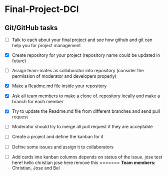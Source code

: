 # Final-Project-DCI
## Git/GitHub tasks

- [ ] Talk to each about your final project and see how github and git can help you for project management
- [x] Create repository for your project (repository name could be updated in future)
- [ ] Assign team-mates as collaborator into repository (consider the permission of moderator and developers properly)
- [x] Make a Readme.md file inside your repository
- [x] Ask all team members to make a clone of. repository locally and make a branch for each member
- [X] Try to update the Readme.md file from different branches and send pull request
- [ ] Moderator should try to merge all pull request if they are acceptable
- [ ] Create a project and define the kanban for it
- [ ] Define some issues and assign it to collaborators
- [ ] Add cards into kanban columns depends on status of the issue.
  jose test here!
  hello christian jose here remove this 
=======
**Team members:** Christian, Jose and Bel

